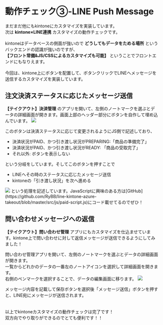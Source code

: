 # 動作チェック③-LINE Push Message

まだまだ他にもkintoneにカスタマイズを実装しています。<br/>
次は **kintone×LINE連携** カスタマイズの動作チェックです。<br/>
<br/>
kintoneはデータベースの側面が強いので **どうしてもデータをためる場所** というバックエンドの認識が強いのですが、<br/>
**【フロント常備&JS/CSSによるカスタマイズも可能】** ということでフロントエンドにもなりえます。<br/>
<br/>
今回は、kintone上にボタンを配置して、ボタンクリックでLINEへメッセージを送信するカスタマイズを実装しています。

## 注文決済ステータスに応じたメッセージ送信

**【テイクアウト】決済管理** のアプリを開いて、左側のノートマークを選ぶとデータの詳細画面が開きます。画面上部のヘッダー部分にボタンを自作して埋め込んでいます。
<img src="https://docs.google.com/drawings/d/e/2PACX-1vTVqBemqjLpD9ITqFlF_aO5YU5o0rW3mFmd8URybWoLXVGttGjsJrI3NgHzhiweMgSCiqQYG8bjsc0C/pub?w=928&amp;h=628">

このボタンは決済ステータスに応じて変更されるようにJS側で記述しており、

- 決済状況がPAID、かつ引き渡し状況がPREPARING:「商品の準備完了」
- 決済状況がPAID、かつ引き渡し状況がREADY: 「商品の受取完了」
- それ以外: ボタンを表示しない

という分岐をしています。そしてこのボタンを押すことで

- LINEへその時のステータスに応じたメッセージ送信
- kintoneの「引き渡し状況」を次へ進める

<img src="https://docs.google.com/drawings/d/e/2PACX-1vTKyZPvnhuWhiGaly4tJ3zbadHtWUh_RlFskGXLPLbxqcEgx2nkJ72YJZtvbO2sI9_vaFi3NkZ9UlIg/pub?w=945&amp;h=524">
という処理を記述しています。JavaScriptに興味のある方は[GitHub](https://github.com/RyBB/line-kintone-azure-takeout/blob/master/src/js/paid-script.js)にコード載せてるのでぜひ！

## 問い合わせメッセージへの返信

**【テイクアウト】問い合わせ管理** アプリにもカスタマイズを仕込ませています。kintone上で問い合わせに対して返信メッセージが送信できるようにしてみました！

問い合わせ管理アプリを開いて、左側のノートマークを選ぶとデータの詳細画面が開きます。<br/>
一覧からどれかのデータの一番左のノートアイコンを選択して詳細画面を開きます。<br/>
右側のペンマークを選択することで、データの編集画面に移ります。
<img src="https://docs.google.com/drawings/d/e/2PACX-1vSREqPXSxBZZJso1Y-uyaT9BlLiD0voKBVqhMU_r3wL6RyVYU5uwILdwzN_Mr6JUE_-LyuuN0bBgbvT/pub?w=1390&amp;h=742">

メッセージ内容を記載して保存ボタンを選択後「メッセージ送信」ボタンを押すと、LINE宛にメッセージが送信されます。<br/>
<br/>
<br/>
以上でkintoneカスタマイズの動作チェックは完了です！<br/>
双方向でやり取りができるのでとても便利です！！

